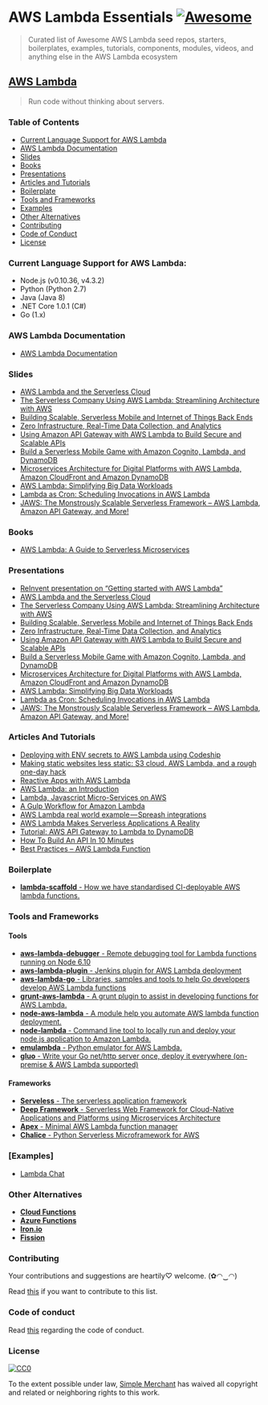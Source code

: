 # AWS Lambda Essentials [![Awesome](https://cdn.rawgit.com/sindresorhus/awesome/d7305f38d29fed78fa85652e3a63e154dd8e8829/media/badge.svg)](https://github.com/sindresorhus/awesome)

> Curated list of Awesome AWS Lambda seed repos, starters, boilerplates, examples, tutorials, components, modules, videos, and anything else in the AWS Lambda ecosystem

## [AWS Lambda](https://aws.amazon.com/lambda/)

> Run code without thinking about servers.

### Table of Contents
  * [Current Language Support for AWS Lambda](#current-language-support-for-aws-lambda)
  * [AWS Lambda Documentation](#aws-lambda-documentation)
  * [Slides](#slides)
  * [Books](#books)
  * [Presentations](#presentations)
  * [Articles and Tutorials](#articles-and-tutorials)
  * [Boilerplate](#boilerplate)
  * [Tools and Frameworks](#tools-and-frameworks)
  * [Examples](#examples)
  * [Other Alternatives](#other-alternatives)
  * [Contributing](#contributing)
  * [Code of Conduct](#code-of-conduct)
  * [License](#license)

### Current Language Support for AWS Lambda:

* Node.js (v0.10.36, v4.3.2)
* Python (Python 2.7)
* Java (Java 8)
* .NET Core 1.0.1 (C#)
* Go (1.x)

### AWS Lambda Documentation
  * [AWS Lambda Documentation](https://aws.amazon.com/documentation/lambda/)

### Slides
  * [AWS Lambda and the Serverless Cloud](http://www.slideshare.net/AmazonWebServices/cmp301-aws-lambda-and-the-serverless-cloud)
  * [The Serverless Company Using AWS Lambda: Streamlining Architecture with AWS](http://www.slideshare.net/AmazonWebServices/arc308-the-serverless-company-using-aws-lambda)
  * [Building Scalable, Serverless Mobile and Internet of Things Back Ends](http://www.slideshare.net/AmazonWebServices/mbl302-scalable-serverless-mobile-iot-backendsporate-it-into-a-consumerfacing-device)
  * [Zero Infrastructure, Real-Time Data Collection, and Analytics](http://www.slideshare.net/AmazonWebServices/bdt307-zero-infrastructure-realtime-data-collection-and-analytics-53718073)
  * [Using Amazon API Gateway with AWS Lambda to Build Secure and Scalable APIs](http://www.slideshare.net/AmazonWebServices/dev203-amazon-api-gateway-aws-lambda-to-build-secure-apis)
  * [Build a Serverless Mobile Game with Amazon Cognito, Lambda, and DynamoDB](http://www.slideshare.net/AmazonWebServices/gam401-build-a-serverless-mobile-game-w-cognito-lambda-dynamodb)
  * [Microservices Architecture for Digital Platforms with AWS Lambda, Amazon CloudFront and Amazon DynamoDB](http://www.slideshare.net/mitocgroup/arc201-microservices-architecture-aws-reinvent-2015)
  * [AWS Lambda: Simplifying Big Data Workloads](http://www.slideshare.net/AmazonWebServices/cmp403-aws-lambda-simplifying-big-data-workloads)
  * [Lambda as Cron: Scheduling Invocations in AWS Lambda](http://www.slideshare.net/AmazonWebServices/cmp407-lambda-as-cron-scheduling-invocations-in-aws-lambda)
  * [JAWS: The Monstrously Scalable Serverless Framework – AWS Lambda, Amazon API Gateway, and More!](http://www.slideshare.net/AmazonWebServices/dvo209-jaws-a-scalable-serverless-framework)

### Books
  * [AWS Lambda: A Guide to Serverless Microservices](http://www.amazon.com/AWS-Lambda-Guide-Serverless-Microservices-ebook/dp/B016JOMAEE)

### Presentations
  * [ReInvent presentation on “Getting started with AWS Lambda”](https://www.youtube.com/watch?v=UFj27laTWQA)
  * [AWS Lambda and the Serverless Cloud](https://www.youtube.com/watch?v=pBLdMCksM3A)
  * [The Serverless Company Using AWS Lambda: Streamlining Architecture with AWS](https://www.youtube.com/watch?v=U8ODkSCJpJU)
  * [Building Scalable, Serverless Mobile and Internet of Things Back Ends](https://www.youtube.com/watch?v=GnaO-LwdSuU)
  * [Zero Infrastructure, Real-Time Data Collection, and Analytics](https://www.youtube.com/watch?v=ygHGPnAd0Uo)
  * [Using Amazon API Gateway with AWS Lambda to Build Secure and Scalable APIs](https://www.youtube.com/watch?v=ZBxWZ9bgd44)
  * [Build a Serverless Mobile Game with Amazon Cognito, Lambda, and DynamoDB](https://www.youtube.com/watch?v=JT2xOYOdUvM)
  * [Microservices Architecture for Digital Platforms with AWS Lambda, Amazon CloudFront and Amazon DynamoDB](https://aws.amazon.com/blogs/compute/aws-lambda-sessions-at-reinvent-2015-wrap-up/#)
  * [AWS Lambda: Simplifying Big Data Workloads](https://www.youtube.com/watch?v=WWDHxy4zuqg)
  * [Lambda as Cron: Scheduling Invocations in AWS Lambda](https://www.youtube.com/watch?v=FhJxTIq81AU)
  * [JAWS: The Monstrously Scalable Serverless Framework – AWS Lambda, Amazon API Gateway, and More!](https://www.youtube.com/watch?v=D_U6luQ6I90)

### Articles And Tutorials
  * [Deploying with ENV secrets to AWS Lambda using Codeship](http://underthehood.simple-merchant.com/2015/deploying-to-lambda-with-codeship/)
  * [Making static websites less static: S3 cloud, AWS Lambda, and a rough one-day hack](https://www.airpair.com/javascript/posts/static-websites-aws-s3-lambda-kinesis-contentful)
  * [Reactive Apps with AWS Lambda](https://www.airpair.com/lambda/posts/aws-lambda-stream-processing)
  * [AWS Lambda: an Introduction](https://blog.codeship.com/aws-lambda-introduction/)
  * [Lambda, Javascript Micro-Services on AWS](http://anders.janmyr.com/2014/12/lambda-javascript-micro-services-on-aws.html)
  * [A Gulp Workflow for Amazon Lambda](https://medium.com/@AdamRNeary/a-gulp-workflow-for-amazon-lambda-61c2afd723b6#.qcu9gthgp)
  * [AWS Lambda real world example — Spreash integrations](https://medium.com/@spreash/aws-lambda-real-world-example-spreash-integrations-the-story-about-an-ideal-fit-79eeadd2a826#.qk4en74by)
  * [AWS Lambda Makes Serverless Applications A Reality](http://techcrunch.com/2015/11/24/aws-lamda-makes-serverless-applications-a-reality/#.w4drli9:xqKY)
  * [Tutorial: AWS API Gateway to Lambda to DynamoDB](https://snowulf.com/2015/08/05/tutorial-aws-api-gateway-to-lambda-to-dynamodb/)
  * [How To Build An API In 10 Minutes](http://readwrite.com/2015/11/16/how-to-build-an-api-amazon-lambda)
  * [Best Practices – AWS Lambda Function](https://cloudncode.blog/2017/03/02/best-practices-aws-lambda-function/)

### Boilerplate
  * [**lambda-scaffold** - How we have standardised CI-deployable AWS lambda functions.](https://github.com/simplemerchant/lambda-scaffold)

### Tools and Frameworks
#### Tools
  * [**aws-lambda-debugger** - Remote debugging tool for Lambda functions running on Node 6.10](https://github.com/trek10inc/aws-lambda-debugger)
  * [**aws-lambda-plugin** - Jenkins plugin for AWS Lambda deployment](https://github.com/jenkinsci/aws-lambda-plugin)
  * [**aws-lambda-go** - Libraries, samples and tools to help Go developers develop AWS Lambda functions](https://github.com/aws/aws-lambda-go)
  * [**grunt-aws-lambda** - A grunt plugin to assist in developing functions for AWS Lambda.](https://github.com/Tim-B/grunt-aws-lambda)
  * [**node-aws-lambda** - A module help you automate AWS lambda function deployment.](https://github.com/ThoughtWorksStudios/node-aws-lambda)
  * [**node-lambda** - Command line tool to locally run and deploy your node.js application to Amazon Lambda.](https://github.com/motdotla/node-lambda)
  * [**emulambda** - Python emulator for AWS Lambda.](https://github.com/fugue/emulambda)
  * [**gluo** - Write your Go net/http server once, deploy it everywhere (on-premise & AWS Lambda supported)](https://github.com/imdario/gluo)

#### Frameworks
  * [**Serveless** - The serverless application framework](https://github.com/serverless/serverless)
  * [**Deep Framework** - Serverless Web Framework for Cloud-Native Applications and Platforms using Microservices Architecture](https://github.com/MitocGroup/deep-framework)
  * [**Apex** - Minimal AWS Lambda function manager](http://apex.run/)
  * [**Chalice** - Python Serverless Microframework for AWS](https://github.com/awslabs/chalice)

### [Examples]
  * [Lambda Chat](https://github.com/cloudnative/lambda-chat)

### Other Alternatives
  * [**Cloud Functions**](https://cloud.google.com/functions/docs)
  * [**Azure Functions**](https://azure.microsoft.com/en-us/services/functions/)
  * [**Iron.io**](http://www.iron.io/)
  * [**Fission**](http://fission.io/)

### Contributing
Your contributions and suggestions are heartily♡ welcome. (✿◠‿◠)

  Read [this](https://github.com/simplemerchant/awesome-aws-lambda/blob/master/CONTRIBUTING.md) if you want to contribute to this list.

### Code of conduct

  Read [this](https://github.com/simplemerchant/awesome-aws-lambda/blob/master/CODE_OF_CONDUCT.md) regarding the code of conduct.

### License

  [![CC0](http://i.creativecommons.org/p/zero/1.0/88x31.png)](http://creativecommons.org/publicdomain/zero/1.0/)

  To the extent possible under law, [Simple Merchant](https://github.com/simplemerchant) has waived all copyright and related or neighboring rights to this work.
